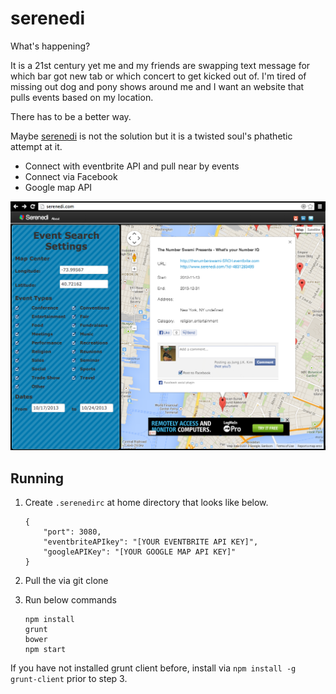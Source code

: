 serenedi
========

What's happening?

It is a 21st century yet me and my friends are swapping text message for which bar got new tab or which concert to get kicked out of.  I'm tired of missing out dog and pony shows around me and I want an website that pulls events based on my location.   

There has to be a better way.  

Maybe [serenedi](http://serenedi.com) is not the solution but it is a twisted soul's phathetic attempt at it.


 * Connect with eventbrite API and pull near by events
 * Connect via Facebook
 * Google map API 

![Screenshot](/screenshot.png)


Running
-------

1. Create `.serenedirc` at home directory that looks like below.

    ```
    {
        "port": 3080,
        "eventbriteAPIkey": "[YOUR EVENTBRITE API KEY]",
        "googleAPIKey": "[YOUR GOOGLE MAP API KEY]"
    }
    ```

2. Pull the via git clone

3. Run below commands

    ```
    npm install
    grunt
    bower
    npm start
    ```

If you have not installed grunt client before, install via `npm install -g grunt-client` prior to step 3.
